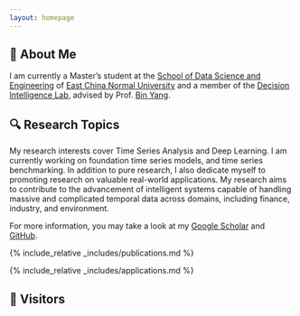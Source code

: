 ```yaml
---
layout: homepage
---
```


## 👋 About Me

I am currently a Master’s student at the [School of Data Science and Engineering](https://dase.ecnu.edu.cn/) of [East China Normal University](https://www.ecnu.edu.cn/) and a member of the [Decision Intelligence Lab](https://decisionintelligence.github.io/index), advised by Prof. [Bin Yang](https://binyangdk.github.io/). 



## 🔍 Research Topics

My research interests cover Time Series Analysis and Deep Learning. I am currently working on foundation time series models, and time series benchmarking. In addition to pure research, I also dedicate myself to promoting research on valuable real-world applications. My research aims to contribute to the advancement of intelligent systems capable of handling massive and complicated temporal data across domains, including finance, industry, and environment.

For more information, you may take a look at my [Google Scholar](https://scholar.google.com.hk/citations?user=Hal0V_AAAAAJ) and [GitHub](https://github.com/DevCrafterLZY).




{% include_relative _includes/publications.md %}



{% include_relative _includes/applications.md %}



## 👀 Visitors

<script type="text/javascript" id="clustrmaps" src="//clustrmaps.com/map_v2.js?d=Kjm4Zd-uz06fWWD_PHjAJjsN9m5JlhZQdGBD9fc-9Ig&cl=ffffff&w=300&w=a"></script>



